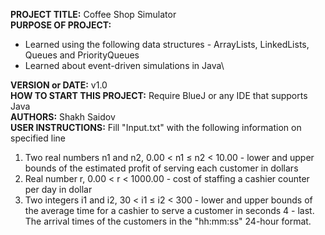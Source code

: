 **PROJECT TITLE:** Coffee Shop Simulator\
**PURPOSE OF PROJECT:**
- Learned using the following data structures - ArrayLists, LinkedLists, Queues and PriorityQueues 
- Learned about event-driven simulations in Java\

**VERSION or DATE:** v1.0\
**HOW TO START THIS PROJECT:** Require BlueJ or any IDE that supports Java\
**AUTHORS:** Shakh Saidov\
**USER INSTRUCTIONS:** Fill "Input.txt" with the following information on specified line
1. Two real numbers n1 and n2, 0.00 < n1 ≤ n2 < 10.00 - lower and upper bounds of the
estimated profit of serving each customer in dollars
2. Real number r, 0.00 < r < 1000.00 - cost of staffing a cashier counter per day in dollar
3. Two integers i1 and i2, 30 < i1 ≤ i2 < 300 - lower and upper bounds of the average time
for a cashier to serve a customer in seconds
4 - last. The arrival times of the customers in the "hh:mm:ss" 24-hour format.
